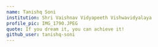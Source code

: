 ```yaml
---
name: Tanishq Soni
institution: Shri Vaishnav Vidyapeeth Vishwavidyalaya
profile_pic: IMG_1790.JPEG
quote: If you dream it, you can achieve it!
github_user: tanishq-soni
---
```

